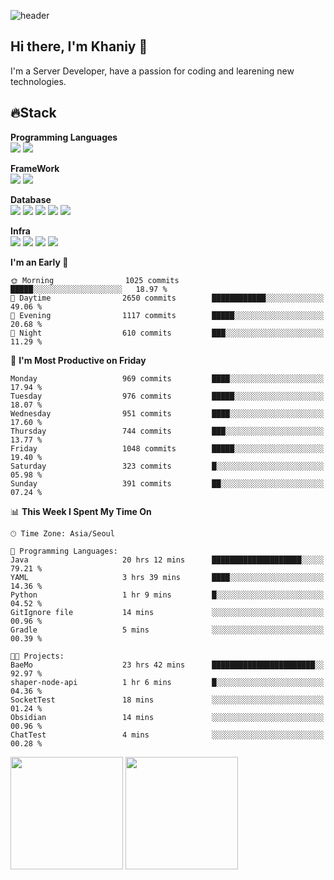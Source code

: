 ![header](https://capsule-render.vercel.app/api?type=soft&text=Welcome!&color=auto&height=200&section=header&fontSize=70)

## Hi there, I'm Khaniy 👋
I'm a Server Developer, have a passion for coding and learening new technologies.
<!-- <br> 📫 Email : kangh1596@gmail.com 
<br> 📝 Blog  : khan03.tistory.com/
<br> <img src="https://img.shields.io/badge/Email-222222?style=for-the-badge&logo=Gmail&logoColor=white">
<br> <img src="https://img.shields.io/badge/Blog -222222?style=for-the-badge&logo=Tistory&logoColor=white">
[hank0302's Blog](https://khan03.tistory.com/)
-->
## 🔥Stack 

**Programming Languages** <br>
 <img src="https://img.shields.io/badge/JAVA-E6522C?style=for-the-badge&logo=Java&logoColor=white">
 <img src="https://img.shields.io/badge/Python-3776AB?style=for-the-badge&logo=python&logoColor=white">

**FrameWork** <br>
<img src="https://img.shields.io/badge/SpringBoot-6DB33F?style=for-the-badge&logo=SpringBoot&logoColor=white">
<img src="https://img.shields.io/badge/FastAPI-009688?style=for-the-badge&logo=FastAPI&logoColor=white">

**Database** <br>
<img src="https://img.shields.io/badge/MySQL-4479A1?style=for-the-badge&logo=MySQL&logoColor=white">
<img src="https://img.shields.io/badge/MariaDB-003545?style=for-the-badge&logo=MariaDB&logoColor=white">
<img src="https://img.shields.io/badge/MongoDB-47A248?style=for-the-badge&logo=MongoDB&logoColor=white">
<img src="https://img.shields.io/badge/Redis-DC382D?style=for-the-badge&logo=Redis&logoColor=white">
<img src="https://img.shields.io/badge/PostgreSQL-4169E1?style=for-the-badge&logo=PostgreSQL&logoColor=white">

**Infra** <br>
<img src="https://img.shields.io/badge/Docker-2496ED?style=for-the-badge&logo=Docker&logoColor=white">
<img src="https://img.shields.io/badge/Kubernetes-326CE5?style=for-the-badge&logo=Kubernetes&logoColor=white">
<img src="https://img.shields.io/badge/Prometheus-E6522C?style=for-the-badge&logo=prometheus&logoColor=white">
<img src="https://img.shields.io/badge/Grafana-F46800?style=for-the-badge&logo=grafana&logoColor=white">

<!--START_SECTION:waka-->
**I'm an Early 🐤** 

```text
🌞 Morning                1025 commits        █████░░░░░░░░░░░░░░░░░░░░   18.97 % 
🌆 Daytime                2650 commits        ████████████░░░░░░░░░░░░░   49.06 % 
🌃 Evening                1117 commits        █████░░░░░░░░░░░░░░░░░░░░   20.68 % 
🌙 Night                  610 commits         ███░░░░░░░░░░░░░░░░░░░░░░   11.29 % 
```
📅 **I'm Most Productive on Friday** 

```text
Monday                   969 commits         ████░░░░░░░░░░░░░░░░░░░░░   17.94 % 
Tuesday                  976 commits         █████░░░░░░░░░░░░░░░░░░░░   18.07 % 
Wednesday                951 commits         ████░░░░░░░░░░░░░░░░░░░░░   17.60 % 
Thursday                 744 commits         ███░░░░░░░░░░░░░░░░░░░░░░   13.77 % 
Friday                   1048 commits        █████░░░░░░░░░░░░░░░░░░░░   19.40 % 
Saturday                 323 commits         █░░░░░░░░░░░░░░░░░░░░░░░░   05.98 % 
Sunday                   391 commits         ██░░░░░░░░░░░░░░░░░░░░░░░   07.24 % 
```


📊 **This Week I Spent My Time On** 

```text
🕑︎ Time Zone: Asia/Seoul

💬 Programming Languages: 
Java                     20 hrs 12 mins      ████████████████████░░░░░   79.21 % 
YAML                     3 hrs 39 mins       ████░░░░░░░░░░░░░░░░░░░░░   14.36 % 
Python                   1 hr 9 mins         █░░░░░░░░░░░░░░░░░░░░░░░░   04.52 % 
GitIgnore file           14 mins             ░░░░░░░░░░░░░░░░░░░░░░░░░   00.96 % 
Gradle                   5 mins              ░░░░░░░░░░░░░░░░░░░░░░░░░   00.39 % 

🐱‍💻 Projects: 
BaeMo                    23 hrs 42 mins      ███████████████████████░░   92.97 % 
shaper-node-api          1 hr 6 mins         █░░░░░░░░░░░░░░░░░░░░░░░░   04.36 % 
SocketTest               18 mins             ░░░░░░░░░░░░░░░░░░░░░░░░░   01.24 % 
Obsidian                 14 mins             ░░░░░░░░░░░░░░░░░░░░░░░░░   00.96 % 
ChatTest                 4 mins              ░░░░░░░░░░░░░░░░░░░░░░░░░   00.28 % 
```


<!--END_SECTION:waka-->
<p>
  <img height="180em" src="https://github-readme-stats-khaniys-projects.vercel.app/api?username=khaniy&show_icons=true&include_all_commits=true&theme=dracula">
  <img height="180em" src="https://github-readme-stats-khaniys-projects.vercel.app/api/top-langs?username=khaniy&layout=compact&theme=dracula">
</p>

